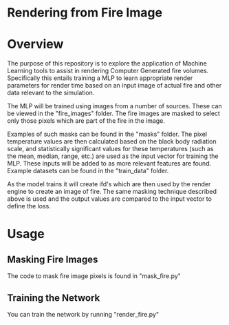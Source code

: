 **Rendering from Fire Image**
=========================
Overview
========
The purpose of this repository is to explore the application of Machine Learning tools to assist in rendering Computer Generated fire volumes. Specifically this entails training a MLP to learn appropriate render parameters for render time based on an input image of actual fire and other data relevant to the simulation.

The MLP will be trained using images from a number of sources. These can be viewed in the "fire_images" folder. The fire images are masked to select only those pixels which are part of the fire in the image.

Examples of such masks can be found in the "masks" folder. The pixel temperature values are then calculated based on the black body radiation scale, and statistically significant values for these temperatures (such as the mean, median, range, etc.) are used as the input vector for training the MLP. These inputs will be added to as more relevant features are found. Example datasets can be found in the "train_data" folder.

As the model trains it will create ifd's which are then used by the render engine to create an image of fire. The same masking technique described above is used and the output values are compared to the input vector to define the loss.

Usage
=====
Masking Fire Images
-------------------
The code to mask fire image pixels is found in "mask_fire.py"

Training the Network
--------------------
You can train the network by running "render_fire.py"
